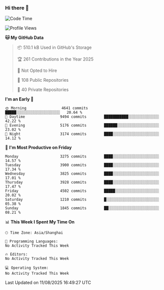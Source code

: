 ### Hi there 👋

<!--
**qbosen/qbosen** is a ✨ _special_ ✨ repository because its `README.md` (this file) appears on your GitHub profile.

Here are some ideas to get you started:

- 🔭 I’m currently working on ...
- 🌱 I’m currently learning ...
- 👯 I’m looking to collaborate on ...
- 🤔 I’m looking for help with ...
- 💬 Ask me about ...
- 📫 How to reach me: ...
- 😄 Pronouns: ...
- ⚡ Fun fact: ...
-->

<!--START_SECTION:waka-->
![Code Time](http://img.shields.io/badge/Code%20Time-2%2C111%20hrs%2036%20mins-blue)

![Profile Views](http://img.shields.io/badge/Profile%20Views-3-blue)

**🐱 My GitHub Data** 

> 📦 510.1 kB Used in GitHub's Storage 
 > 
> 🏆 261 Contributions in the Year 2025
 > 
> 🚫 Not Opted to Hire
 > 
> 📜 108 Public Repositories 
 > 
> 🔑 40 Private Repositories 
 > 
**I'm an Early 🐤** 

```text
🌞 Morning                4641 commits        █████░░░░░░░░░░░░░░░░░░░░   20.64 % 
🌆 Daytime                9494 commits        ███████████░░░░░░░░░░░░░░   42.22 % 
🌃 Evening                5176 commits        ██████░░░░░░░░░░░░░░░░░░░   23.02 % 
🌙 Night                  3174 commits        ████░░░░░░░░░░░░░░░░░░░░░   14.12 % 
```
📅 **I'm Most Productive on Friday** 

```text
Monday                   3275 commits        ████░░░░░░░░░░░░░░░░░░░░░   14.57 % 
Tuesday                  3900 commits        ████░░░░░░░░░░░░░░░░░░░░░   17.34 % 
Wednesday                3825 commits        ████░░░░░░░░░░░░░░░░░░░░░   17.01 % 
Thursday                 3928 commits        ████░░░░░░░░░░░░░░░░░░░░░   17.47 % 
Friday                   4502 commits        █████░░░░░░░░░░░░░░░░░░░░   20.02 % 
Saturday                 1210 commits        █░░░░░░░░░░░░░░░░░░░░░░░░   05.38 % 
Sunday                   1845 commits        ██░░░░░░░░░░░░░░░░░░░░░░░   08.21 % 
```


📊 **This Week I Spent My Time On** 

```text
🕑︎ Time Zone: Asia/Shanghai

💬 Programming Languages: 
No Activity Tracked This Week

🔥 Editors: 
No Activity Tracked This Week

💻 Operating System: 
No Activity Tracked This Week
```


 Last Updated on 11/08/2025 16:49:27 UTC
<!--END_SECTION:waka-->
